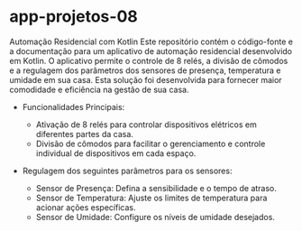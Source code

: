 # app-projetos-08

Automação Residencial com Kotlin
Este repositório contém o código-fonte e a documentação para um aplicativo de automação residencial desenvolvido em Kotlin. O aplicativo permite o controle de 8 relés, a divisão de cômodos e a regulagem dos parâmetros dos sensores de presença, temperatura e umidade em sua casa. Esta solução foi desenvolvida para fornecer maior comodidade e eficiência na gestão de sua casa.

- Funcionalidades Principais:
  - Ativação de 8 relés para controlar dispositivos elétricos em diferentes partes da casa.
  - Divisão de cômodos para facilitar o gerenciamento e controle individual de dispositivos em cada espaço.
    
- Regulagem dos seguintes parâmetros para os sensores:
  - Sensor de Presença: Defina a sensibilidade e o tempo de atraso.
  - Sensor de Temperatura: Ajuste os limites de temperatura para acionar ações específicas.
  - Sensor de Umidade: Configure os níveis de umidade desejados.

